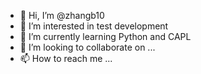 - 👋 Hi, I’m @zhangb10
- 👀 I’m interested in test development
- 🌱 I’m currently learning Python and CAPL
- 💞️ I’m looking to collaborate on ...
- 📫 How to reach me ...

<!---
zhangb10/zhangb10 is a ✨ special ✨ repository because its `README.md` (this file) appears on your GitHub profile.
You can click the Preview link to take a look at your changes.
--->
